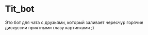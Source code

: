 # Tit_bot

Это бот для чата с друзьями, который заливает чересчур горячие дискуссии приятными глазу картинками ;)
